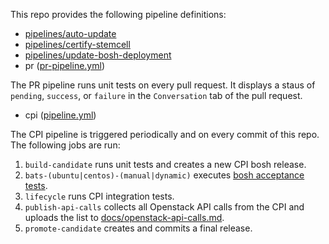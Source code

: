 This repo provides the following pipeline definitions:
- [pipelines/auto-update](https://github.com/cloudfoundry/bosh-openstack-cpi-release/tree/master/ci/pipelines/auto-update)
- [pipelines/certify-stemcell](https://github.com/cloudfoundry/bosh-openstack-cpi-release/tree/master/ci/pipelines/certify-stemcell)
- [pipelines/update-bosh-deployment](https://github.com/cloudfoundry/bosh-openstack-cpi-release/tree/master/ci/pipelines/update-bosh-deployment)
- pr ([pr-pipeline.yml](https://github.com/cloudfoundry/bosh-openstack-cpi-release/blob/master/ci/pr-pipeline.yml))

The PR pipeline runs unit tests on every pull request.
It displays a staus of `pending`, `success`, or `failure` in the `Conversation` tab of the pull request.

- cpi ([pipeline.yml](https://github.com/cloudfoundry/bosh-openstack-cpi-release/blob/master/ci/pipeline.yml))

The CPI pipeline is triggered periodically and on every commit of this repo. The following jobs are run:
1. `build-candidate` runs unit tests and creates a new CPI bosh release.
2. `bats-(ubuntu|centos)-(manual|dynamic)` executes [bosh acceptance tests](https://github.com/cloudfoundry/bosh-acceptance-tests).
3. `lifecycle` runs CPI integration tests.
4. `publish-api-calls` collects all Openstack API calls from the CPI and uploads the list to [docs/openstack-api-calls.md](https://github.com/cloudfoundry/bosh-openstack-cpi-release/blob/master/docs/openstack-api-calls.md).
5. `promote-candidate` creates and commits a final release.
